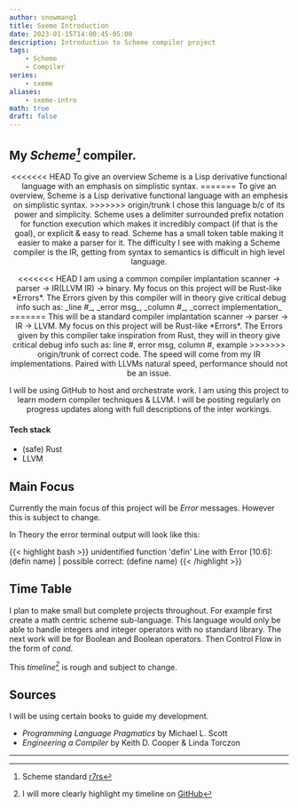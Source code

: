 ```yaml
---
author: snowmang1
title: Sxeme Introduction
date: 2023-01-15T14:00:45-05:00
description: Introduction to Scheme compiler project
tags:
    - Scheme
    - Compiler
series:
    - sxeme
aliases:
    - sxeme-intro
math: true
draft: false
---
```


<link rel="stylesheet" href="https://cdn.jsdelivr.net/npm/katex@0.16.4/dist/katex.min.css" integrity="sha384-vKruj+a13U8yHIkAyGgK1J3ArTLzrFGBbBc0tDp4ad/EyewESeXE/Iv67Aj8gKZ0" crossorigin="anonymous">
<script defer src="https://cdn.jsdelivr.net/npm/katex@0.16.4/dist/katex.min.js" integrity="sha384-PwRUT/YqbnEjkZO0zZxNqcxACrXe+j766U2amXcgMg5457rve2Y7I6ZJSm2A0mS4" crossorigin="anonymous"></script>
<script defer src="https://cdn.jsdelivr.net/npm/katex@0.16.4/dist/contrib/auto-render.min.js" integrity="sha384-+VBxd3r6XgURycqtZ117nYw44OOcIax56Z4dCRWbxyPt0Koah1uHoK0o4+/RRE05" crossorigin="anonymous" onload="renderMathInElement(document.body);"></script>

<!-----------------------Body----------------------->

## My <cite>Scheme[^1]</cite> compiler.

<div style="text-align: center"> 
    <!-- overview of project -->
    <p>
<<<<<<< HEAD
    To give an overview Scheme is a Lisp derivative functional language with an emphasis on simplistic syntax.
=======
    To give an overview, Scheme is a Lisp derivative functional language with an emphesis on simplistic syntax.
>>>>>>> origin/trunk
    I chose this language b/c of its power and simplicity. Scheme uses a delimiter surrounded prefix notation
    for function execution which makes it incredibly compact (if that is the goal), or explicit & easy to read.
    Scheme has a small token table making it easier to make a parser for it. The difficulty I see with making a
    Scheme compiler is the IR, getting from syntax to semantics is difficult in high level language.
    </p>
    <!-- compiler structure -->
    <p>
<<<<<<< HEAD
    I am using a common compiler implantation scanner -> parser -> IR(LLVM IR) -> binary. My focus on this project will
    be Rust-like *Errors*. The Errors given by this compiler will in theory give critical debug info
    such as: _line #_, _error msg_, _column #_, _correct implementation_
=======
    This will be a standard compiler implantation scanner -> parser -> IR -> LLVM. My focus on this project will
    be Rust-like *Errors*. The Errors given by this compiler take inspiration
    from Rust, they will in theory give critical debug info such as: line #, error msg, column #, example
>>>>>>> origin/trunk
    of correct code. The speed will come from my IR implementations. Paired with LLVMs natural speed,
    performance should not be an issue.
    </p>
    <!-- general info -->
    <p>
    I will be using GitHub to host and orchestrate work. I am using this project to learn modern compiler techniques & LLVM. I will be
    posting regularly on progress updates along with full descriptions of the inter workings.
    </p>
</div>

#### Tech stack
- (safe) Rust
- LLVM

## Main Focus
Currently the main focus of this project will be *Error* messages. However this is subject to change.

In Theory the error terminal output will look like this:

{{< highlight bash >}}
unidentified function 'defin'
Line with Error [10:6]: (defin name)
                              |
possible correct: (define name)
{{< /highlight >}}

## Time Table
I plan to make small but complete projects throughout. For example first create a math centric scheme sub-language.
This language would only be able to handle integers and integer operators with no standard library. The next work will
be for Boolean and Boolean operators. Then Control Flow in the form of *cond*.

This <cite>timeline[^2]</cite> is rough and subject to change.

## Sources
I will be using certain books to guide my development.
- *Programming Language Pragmatics* by Michael L. Scott
- *Engineering a Compiler* by Keith D. Cooper & Linda Torczon

<!----------------------Footer---------------------->

<hr>

[^1]: Scheme standard [r7rs](https://small.r7rs.org/attachment/r7rs.pdf)
[^2]: I will more clearly highlight my timeline on [GitHub](https://github.com/snowmang1/sxeme)
